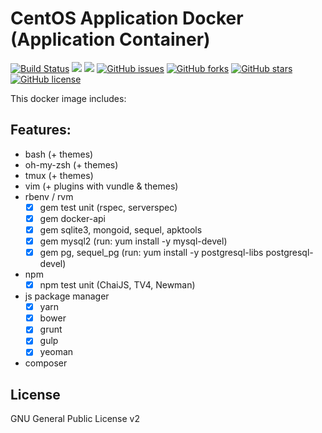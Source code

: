 # CentOS Application Docker (Application Container)
[![Build Status](https://travis-ci.org/zeroc0d3lab/centos-application.svg?branch=master)](https://travis-ci.org/zeroc0d3lab/centos-application) [![](https://images.microbadger.com/badges/image/zeroc0d3lab/centos-application:latest.svg)](https://microbadger.com/images/zeroc0d3lab/centos-application:latest "Layers") [![](https://images.microbadger.com/badges/version/zeroc0d3lab/centos-application:latest.svg)](https://microbadger.com/images/zeroc0d3lab/centos-application:latest "Version") [![GitHub issues](https://img.shields.io/github/issues/zeroc0d3lab/centos-application.svg)](https://github.com/zeroc0d3lab/centos-application/issues) [![GitHub forks](https://img.shields.io/github/forks/zeroc0d3lab/centos-application.svg)](https://github.com/zeroc0d3lab/centos-application/network) [![GitHub stars](https://img.shields.io/github/stars/zeroc0d3lab/centos-application.svg)](https://github.com/zeroc0d3lab/centos-application/stargazers) [![GitHub license](https://img.shields.io/badge/license-GPLv2-blue.svg)](https://raw.githubusercontent.com/zeroc0d3lab/centos-application/master/LICENSE.GPL)

This docker image includes:

## Features:
* bash (+ themes)
* oh-my-zsh (+ themes)
* tmux (+ themes)
* vim (+ plugins with vundle & themes)
* rbenv / rvm
  - [X] gem test unit (rspec, serverspec)
  - [X] gem docker-api
  - [X] gem sqlite3, mongoid, sequel, apktools
  - [X] gem mysql2 (run: yum install -y mysql-devel)
  - [X] gem pg, sequel_pg (run: yum install -y postgresql-libs postgresql-devel)
* npm
  - [X] npm test unit (ChaiJS, TV4, Newman)
* js package manager
  - [X] yarn
  - [X] bower
  - [X] grunt
  - [X] gulp
  - [X] yeoman
* composer

## License
GNU General Public License v2
